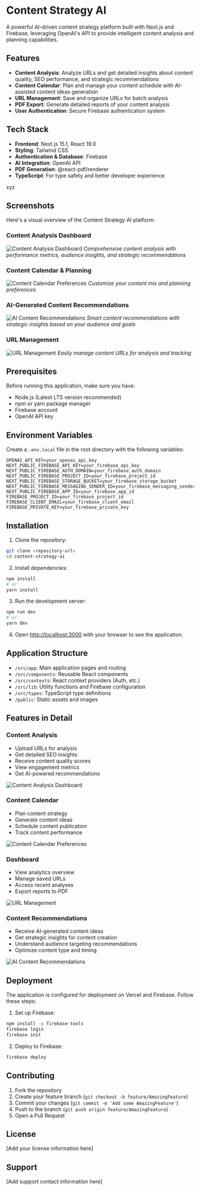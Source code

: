 # Content Strategy AI

A powerful AI-driven content strategy platform built with Next.js and Firebase, leveraging OpenAI's API to provide intelligent content analysis and planning capabilities.

## Features

- **Content Analysis**: Analyze URLs and get detailed insights about content quality, SEO performance, and strategic recommendations
- **Content Calendar**: Plan and manage your content schedule with AI-assisted content ideas generation
- **URL Management**: Save and organize URLs for batch analysis
- **PDF Export**: Generate detailed reports of your content analysis
- **User Authentication**: Secure Firebase authentication system

## Tech Stack

- **Frontend**: Next.js 15.1, React 19.0
- **Styling**: Tailwind CSS
- **Authentication & Database**: Firebase
- **AI Integration**: OpenAI API
- **PDF Generation**: @react-pdf/renderer
- **TypeScript**: For type safety and better developer experience

xyz

## Screenshots

Here's a visual overview of the Content Strategy AI platform:

### Content Analysis Dashboard
![Content Analysis Dashboard](/public/screenshots/Analysis.png)
*Comprehensive content analysis with performance metrics, audience insights, and strategic recommendations*

### Content Calendar & Planning
![Content Calendar Preferences](/public/screenshots/Calendar_prefs.png)
*Customize your content mix and planning preferences*

### AI-Generated Content Recommendations
![AI Content Recommendations](/public/screenshots/Recommended_story.png)
*Smart content recommendations with strategic insights based on your audience and goals*

### URL Management
![URL Management](/public/screenshots/URLs.png)
*Easily manage content URLs for analysis and tracking*

## Prerequisites

Before running this application, make sure you have:

- Node.js (Latest LTS version recommended)
- npm or yarn package manager
- Firebase account
- OpenAI API key

## Environment Variables

Create a `.env.local` file in the root directory with the following variables:

```env
OPENAI_API_KEY=your_openai_api_key
NEXT_PUBLIC_FIREBASE_API_KEY=your_firebase_api_key
NEXT_PUBLIC_FIREBASE_AUTH_DOMAIN=your_firebase_auth_domain
NEXT_PUBLIC_FIREBASE_PROJECT_ID=your_firebase_project_id
NEXT_PUBLIC_FIREBASE_STORAGE_BUCKET=your_firebase_storage_bucket
NEXT_PUBLIC_FIREBASE_MESSAGING_SENDER_ID=your_firebase_messaging_sender_id
NEXT_PUBLIC_FIREBASE_APP_ID=your_firebase_app_id
FIREBASE_PROJECT_ID=your_firebase_project_id
FIREBASE_CLIENT_EMAIL=your_firebase_client_email
FIREBASE_PRIVATE_KEY=your_firebase_private_key
```

## Installation

1. Clone the repository:
```bash
git clone <repository-url>
cd content-strategy-ai
```

2. Install dependencies:
```bash
npm install
# or
yarn install
```

3. Run the development server:
```bash
npm run dev
# or
yarn dev
```

4. Open [http://localhost:3000](http://localhost:3000) with your browser to see the application.

## Application Structure

- `/src/app`: Main application pages and routing
- `/src/components`: Reusable React components
- `/src/contexts`: React context providers (Auth, etc.)
- `/src/lib`: Utility functions and Firebase configuration
- `/src/types`: TypeScript type definitions
- `/public`: Static assets and images

## Features in Detail

### Content Analysis
- Upload URLs for analysis
- Get detailed SEO insights
- Receive content quality scores
- View engagement metrics
- Get AI-powered recommendations

![Content Analysis Dashboard](/public/screenshots/Analysis.png)

### Content Calendar
- Plan content strategy
- Generate content ideas
- Schedule content publication
- Track content performance

![Content Calendar Preferences](/public/screenshots/Calendar_prefs.png)

### Dashboard
- View analytics overview
- Manage saved URLs
- Access recent analyses
- Export reports to PDF

![URL Management](/public/screenshots/URLs.png)

### Content Recommendations
- Receive AI-generated content ideas
- Get strategic insights for content creation
- Understand audience targeting recommendations
- Optimize content type and timing

![AI Content Recommendations](/public/screenshots/Recommended_story.png)

## Deployment

The application is configured for deployment on Vercel and Firebase. Follow these steps:

1. Set up Firebase:
```bash
npm install -g firebase-tools
firebase login
firebase init
```

2. Deploy to Firebase:
```bash
firebase deploy
```

## Contributing

1. Fork the repository
2. Create your feature branch (`git checkout -b feature/AmazingFeature`)
3. Commit your changes (`git commit -m 'Add some AmazingFeature'`)
4. Push to the branch (`git push origin feature/AmazingFeature`)
5. Open a Pull Request

## License

[Add your license information here]

## Support

[Add support contact information here]
